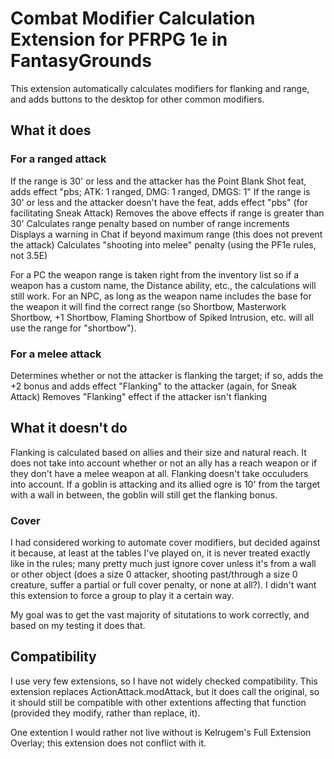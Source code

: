 # Combat Modifier Calculation Extension for PFRPG 1e in FantasyGrounds
This extension automatically calculates modifiers for flanking and range, and adds buttons to the desktop for other common modifiers.

## What it does
### For a ranged attack
If the range is 30' or less and the attacker has the Point Blank Shot feat, adds effect "pbs; ATK: 1 ranged, DMG: 1 ranged, DMGS: 1"
If the range is 30' or less and the attacker doesn't have the feat, adds effect "pbs" (for facilitating Sneak Attack)
Removes the above effects if range is greater than 30'
Calculates range penalty based on number of range increments
Displays a warning in Chat if beyond maximum range (this does not prevent the attack)
Calculates "shooting into melee" penalty (using the PF1e rules, not 3.5E)

For a PC the weapon range is taken right from the inventory list so if a weapon has a custom name, the Distance ability, etc., the calculations will still work.  For an NPC, as long as the weapon name includes the base for the weapon it will find the correct range (so Shortbow, Masterwork Shortbow, +1 Shortbow, Flaming Shortbow of Spiked Intrusion, etc. will all use the range for "shortbow").

### For a melee attack
Determines whether or not the attacker is flanking the target; if so, adds the +2 bonus and adds effect "Flanking" to the attacker (again, for Sneak Attack)
Removes "Flanking" effect if the attacker isn't flanking

## What it doesn't do
Flanking is calculated based on allies and their size and natural reach.  It does not take into account whether or not an ally has a reach weapon or if they don't have a melee weapon at all.
Flanking doesn't take occuluders into account.  If a goblin is attacking and its allied ogre is 10' from the target with a wall in between, the goblin will still get the flanking bonus.

### Cover
I had considered working to automate cover modifiers, but decided against it because, at least at the tables I've played on, it is never treated exactly like in the rules; many pretty much just ignore cover unless it's from a wall or other object (does a size 0 attacker, shooting past/through a size 0 creature, suffer a partial or full cover penalty, or none at all?).  I didn't want this extension to force a group to play it a certain way.

My goal was to get the vast majority of situtations to work correctly, and based on my testing it does that.

## Compatibility
I use very few extensions, so I have not widely checked compatibility.
This extension replaces ActionAttack.modAttack, but it does call the original, so it should still be compatible with other extentions affecting that function (provided they modify, rather than replace, it).

One extention I would rather not live without is Kelrugem's Full Extension Overlay; this extension does not conflict with it.
